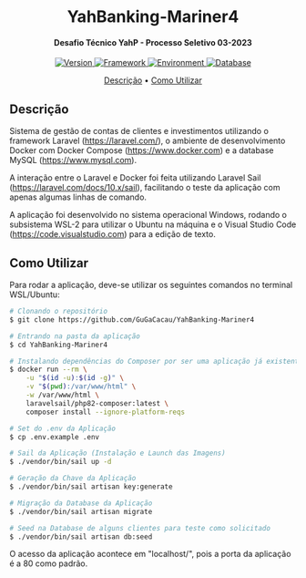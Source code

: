 <h1 align="center">
  YahBanking-Mariner4
  <br>
</h1>

<h4 align="center">Desafio Técnico YahP - Processo Seletivo 03-2023</h4>

<p align="center">
  <a href="https://github.com/GuGaCacau/YahBanking-Mariner4y">
    <img src="https://img.shields.io/badge/version-1.0-9cf" alt="Version">
  </a>
  <a href="https://laravel.com">
    <img src="https://img.shields.io/badge/framework-laravel-red" alt="Framework">
  </a>
  <a href="https://www.docker.com">
    <img src="https://img.shields.io/badge/environment-docker-blue" alt="Environment">
  </a>
  <a href="https://www.mysql.com">
    <img src="https://img.shields.io/badge/database-mysql-green" alt="Database">
  </a>
  
</p>

<p align="center">
  <a href="#descrição">Descrição</a> •
  <a href="#como-utilizar">Como Utilizar</a>
</p>

## Descrição

Sistema de gestão de contas de clientes e investimentos utilizando o framework Laravel (https://laravel.com/), o ambiente de desenvolvimento Docker com Docker Compose (https://www.docker.com) e a database MySQL (https://www.mysql.com).

A interação entre o Laravel e Docker foi feita utilizando Laravel Sail (https://laravel.com/docs/10.x/sail), facilitando o teste da aplicação com apenas algumas linhas de comando.

A aplicação foi desenvolvido no sistema operacional Windows, rodando o subsistema WSL-2 para utilizar o Ubuntu na máquina e o Visual Studio Code (https://code.visualstudio.com) para a edição de texto.

## Como Utilizar

Para rodar a aplicação, deve-se utilizar os seguintes comandos no terminal WSL/Ubuntu:

```bash
# Clonando o repositório
$ git clone https://github.com/GuGaCacau/YahBanking-Mariner4

# Entrando na pasta da aplicação
$ cd YahBanking-Mariner4

# Instalando dependências do Composer por ser uma aplicação já existente
$ docker run --rm \
    -u "$(id -u):$(id -g)" \
    -v "$(pwd):/var/www/html" \
    -w /var/www/html \
    laravelsail/php82-composer:latest \
    composer install --ignore-platform-reqs

# Set do .env da Aplicação
$ cp .env.example .env

# Sail da Aplicação (Instalação e Launch das Imagens)
$ ./vendor/bin/sail up -d

# Geração da Chave da Aplicação
$ ./vendor/bin/sail artisan key:generate

# Migração da Database da Aplicação
$ ./vendor/bin/sail artisan migrate 

# Seed na Database de alguns clientes para teste como solicitado
$ ./vendor/bin/sail artisan db:seed
```

O acesso da aplicação acontece em "localhost/", pois a porta da aplicação é a 80 como padrão.
